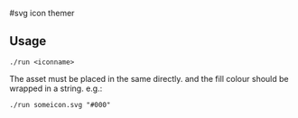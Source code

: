 #svg icon themer

## Usage

```
./run <iconname>
```
The asset must be placed in the same directly. and the fill colour should be wrapped in a string. e.g.:

```
./run someicon.svg "#000"
```
